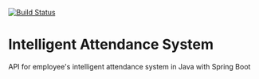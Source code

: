 [![Build Status](https://travis-ci.org/thiago87SL/intelligent-attendance-api.svg?branch=master)](https://travis-ci.org/thiago87SL/intelligent-attendance-api)
# Intelligent Attendance System
API for employee's intelligent attendance system in Java with Spring Boot
